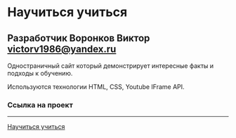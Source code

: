 Научиться учиться
=================
Разработчик Воронков Виктор victorv1986@yandex.ru
------------------
Одностраничный сайт который демонстрирует интересные факты и подходы к обучению.

Используются технологии HTML, CSS, Youtube IFrame API.

### Ссылка на проект
_____________________
[Научиться учиться](https://victorv77.github.io/how-to-learn-plus/)


